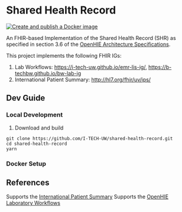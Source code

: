 # Shared Health Record

[![Create and publish a Docker image](https://github.com/I-TECH-UW/shared-health-record/actions/workflows/publish.yml/badge.svg)](https://github.com/I-TECH-UW/shared-health-record/actions/workflows/publish.yml)

An FHIR-based Implementation of the Shared Health Record (SHR) as specified in section 3.6 of the [OpenHIE Architecture Specifications](https://ohie.org/framework/).

This project implements the following FHIR IGs:
1. Lab Workflows: https://i-tech-uw.github.io/emr-lis-ig/, https://b-techbw.github.io/bw-lab-ig
2. International Patient Summary: http://hl7.org/fhir/uv/ips/

## Dev Guide

### Local Development
1. Download and build
```
git clone https://github.com/I-TECH-UW/shared-health-record.git
cd shared-health-record
yarn
```

### Docker Setup


## References
Supports the [International Patient Summary](http://hl7.org/fhir/uv/ips/)
Supports the [OpenHIE Laboratory Workflows](https://i-tech-uw.github.io/emr-lis-ig/)